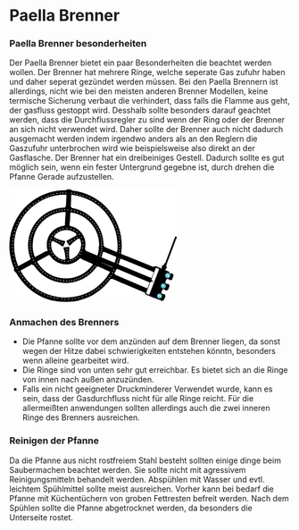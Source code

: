 # Paella Brenner

<!-- <img src="../images/paella-pan.png" style="max-width:300px"/> -->

### Paella Brenner besonderheiten

Der Paella Brenner bietet ein paar Besonderheiten die beachtet werden wollen. Der Brenner hat mehrere Ringe, welche seperate Gas zufuhr haben und daher seperat gezündet werden müssen. Bei den Paella Brennern ist allerdings, nicht wie bei den meisten anderen Brenner Modellen, keine termische Sicherung verbaut die verhindert, dass falls die Flamme aus geht, der gasfluss gestoppt wird. Desshalb sollte besonders darauf geachtet werden, dass die Durchflussregler zu sind wenn der Ring oder der Brenner an sich nicht verwendet wird. Daher sollte der Brenner auch nicht dadurch ausgemacht werden indem irgendwo anders als an den Reglern die Gaszufuhr unterbrochen wird wie beispielsweise also direkt an der Gasflasche.
Der Brenner hat ein dreibeiniges Gestell. Dadurch sollte es gut möglich sein, wenn ein fester Untergrund gegebne ist, durch drehen die Pfanne Gerade aufzustellen.

<!-- Bild von Brenner mit 3 Ringen, Draufsicht -->
<img src="../images/3 ring Brenner top.png" style="max-width: 300px"/>

### Anmachen des Brenners

* Die Pfanne sollte vor dem anzünden auf dem Brenner liegen, da sonst wegen der Hitze dabei schwierigkeiten entstehen könntn, besonders wenn alleine gearbeitet wird.
* Die Ringe sind von unten sehr gut erreichbar. Es bietet sich an die Ringe von innen nach außen anzuzünden.
* Falls ein nicht geeigneter Druckminderer Verwendet wurde, kann es sein, dass der Gasdurchfluss nicht für alle Ringe reicht. Für die allermeißten anwendungen sollten allerdings auch die zwei inneren Ringe des Brenners ausreichen.

### Reinigen der Pfanne

Da die Pfanne aus nicht rostfreiem Stahl besteht sollten einige dinge beim Saubermachen beachtet werden. Sie sollte nicht mit agressivem Reinigungsmitteln behandelt werden. Abspühlen mit Wasser und evtl. leichtem Spühlmittel sollte meist ausreichen. Vorher kann bei bedarf die Pfanne mit Küchentüchern von groben Fettresten befreit werden. Nach dem Spühlen sollte die Pfanne abgetrocknet werden, da besonders die Unterseite rostet.
